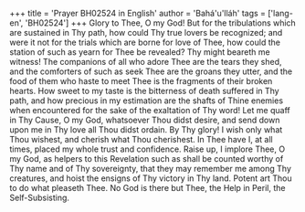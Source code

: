 +++
title = 'Prayer BH02524 in English'
author = 'Bahá'u'lláh'
tags = ['lang-en', 'BH02524']
+++
Glory to Thee, O my God!  But for the tribulations which are sustained in Thy path, how could Thy true lovers be recognized; and were it not for the trials which are borne for love of Thee, how could the station of such as yearn for Thee be revealed?  Thy might beareth me witness! The companions of all who adore Thee are the tears they shed, and the comforters of such as seek Thee are the groans they utter, and the food of them who haste to meet Thee is the fragments of their broken hearts.
How sweet to my taste is the bitterness of death suffered in Thy path, and how precious in my estimation are the shafts of Thine enemies when encountered for the sake of the exaltation of Thy word!  Let me quaff in Thy Cause, O my God, whatsoever Thou didst desire, and send down upon me in Thy love all Thou didst ordain.  By Thy glory!  I wish only what Thou wishest, and cherish what Thou cherishest.  In Thee have I, at all times, placed my whole trust and confidence.
Raise up, I implore Thee, O my God, as helpers to this Revelation such as shall be counted worthy of Thy name and of Thy sovereignty, that they may remember me among Thy creatures, and hoist the ensigns of Thy victory in Thy land.
Potent art Thou to do what pleaseth Thee.  No God is there but Thee, the Help in Peril, the Self-Subsisting.
